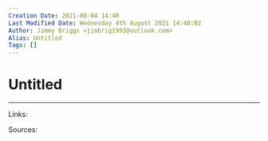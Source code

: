 ```yaml
---
Creation Date: 2021-08-04 14:40
Last Modified Date: Wednesday 4th August 2021 14:40:02
Author: Jimmy Briggs <jimbrig1993@outlook.com>
Alias: Untitled
Tags: []
---
```


# Untitled

***

Links: 

Sources:

